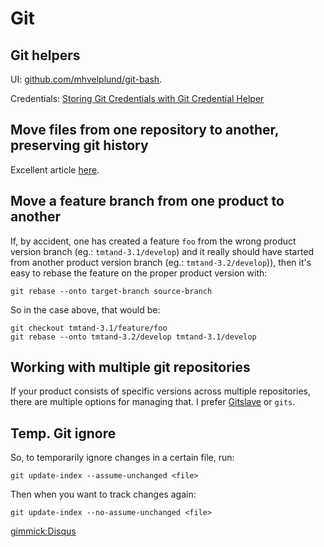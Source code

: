 # Git

## Git helpers

UI: [github.com/mhvelplund/git-bash](https://github.com/mhvelplund/git-bash).

Credentials: [Storing Git Credentials with Git Credential Helper](https://techexpertise.medium.com/storing-git-credentials-with-git-credential-helper-33d22a6b5ce7)


## Move files from one repository to another, preserving git history

Excellent article [here](https://medium.com/@ayushya/move-directory-from-one-repository-to-another-preserving-git-history-d210fa049d4b).

## Move a feature branch from one product to another

If, by accident, one has created a feature ``foo`` from the wrong product 
version branch (eg.: ``tmtand-3.1/develop``) and it really should have started
from another product version branch (eg.: ``tmtand-3.2/develop``)), then it's
easy to rebase the feature on the proper product version with:

    git rebase --onto target-branch source-branch

So in the case above, that would be:

    git checkout tmtand-3.1/feature/foo
    git rebase --onto tmtand-3.2/develop tmtand-3.1/develop

## Working with multiple git repositories

If your product consists of specific versions across multiple repositories, 
there are multiple options for managing that. I prefer 
[Gitslave](http://gitslave.sourceforge.net) or ``gits``.

## Temp. Git ignore

So, to temporarily ignore changes in a certain file, run:

    git update-index --assume-unchanged <file>

Then when you want to track changes again:

    git update-index --no-assume-unchanged <file>

[gimmick:Disqus](swissarmyronin-github-io)